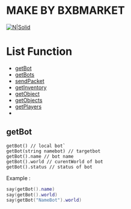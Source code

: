 # MAKE BY BXBMARKET

[![N|Solid](https://bxbmarket.com/wp-content/uploads/2022/01/LOGO-300x111.png)]()

# List Function
* [getBot](#getbot)
* [getBots](#getbots)
* [sendPacket](#sendpacket)
* [getInventory](#getinventory)
* [getObject](#getobject)
* [getObjects](#getobjects)
* [getPlayers]()
* 

## getBot

```
getBot() // local bot`
getBot(string namebot) // targetbot
getBot().name // bot name
getBot().world // curentWorld of bot
getBot().status // status of bot
```

Example :
```lua
say(getBot().name)
say(getBot().world)
say(getBot("NameBot").world)
```

